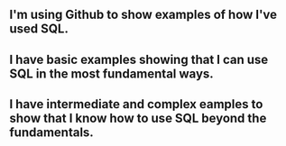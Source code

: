 ## I'm using Github to show examples of how I've used SQL. 
## I have basic examples showing that I can use SQL in the most fundamental ways.
## I have intermediate and complex eamples to show that I know how to use SQL beyond the fundamentals.
